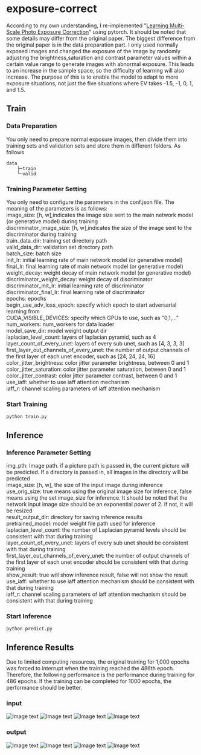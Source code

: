 # exposure-correct
According to my own understanding, I re-implemented "[Learning Multi-Scale Photo Exposure Correction](https://arxiv.org/pdf/2003.11596.pdf)" using pytorch. It should be noted that some details may differ from the original paper. The biggest difference from the original paper is in the data preparation part. I only used normally exposed images and changed the exposure of the image by randomly adjusting the brightness,saturation and contrast parameter values within a certain value range to generate images with abnormal exposure. This leads to an increase in the sample space, so the difficulty of learning will also increase. The purpose of this is to enable the model to adapt to more exposure situations, not just the five situations where EV takes -1.5, -1, 0, 1, and 1.5. 
## Train 
### Data Preparation
You only need to prepare normal exposure images, then divide them into training sets and validation sets and store them in different folders. As follows 
```
data
    ├─train
    └─valid
```
### Training Parameter Setting 
You only need to configure the parameters in the conf.json file. The meaning of the parameters is as follows:  
image_size: \[h, w\],indicates the image size sent to the main network model (or generative model) during training  
discriminator_image_size: \[h, w\],indicates the size of the image sent to the discriminator during training  
train_data_dir: training set directory path  
valid_data_dir: validation set directory path  
batch_size: batch size  
init_lr: initial learning rate of main network model (or generative model)  
final_lr: final learning rate of main network model (or generative model)  
weight_decay: weight decay of main network model (or generative model)  
discriminator_weight_decay: weight decay of discriminator  
discriminator_init_lr: initial learning rate of discriminator  
discriminator_final_lr: final learning rate of discriminator  
epochs: epochs  
begin_use_adv_loss_epoch: specify which epoch to start adversarial learning from  
CUDA_VISIBLE_DEVICES: specify which GPUs to use, such as "0,1,..."  
num_workers: num_workers for data loader  
model_save_dir: model weight output dir  
laplacian_level_count: layers of laplacian pyramid, such as 4  
layer_count_of_every_unet: layers of every sub unet, such as \[4, 3, 3, 3\]  
first_layer_out_channels_of_every_unet: the number of output channels of the first layer of each unet encoder, such as \[24, 24, 24, 16\]  
color_jitter_brightness: color jitter parameter brightness, between 0 and 1  
color_jitter_saturation: color jitter parameter saturation, between 0 and 1  
color_jitter_contrast: color jitter parameter contrast, between 0 and 1  
use_iaff: whether to use iaff attention mechanism  
iaff_r: channel scaling parameters of iaff attention mechanism
### Start Training 
```
python train.py
```
## Inference 
### Inference Parameter Setting 
img_pth: Image path. if a picture path is passed in, the current picture will be predicted. If a directory is passed in, all images in the directory will be predicted  
image_size: \[h, w\], the size of the input image during inference  
use_orig_size: true means using the original image size for inference, false means using the set image_size for inference. It should be noted that the network input image size should be an exponential power of 2. If not, it will be resized  
result_output_dir: directory for saving inference results  
pretrained_model: model weight file path used for inference  
laplacian_level_count: the number of Laplacian pyramid levels should be consistent with that during training  
layer_count_of_every_unet: layers of every sub unet should be consistent with that during training  
first_layer_out_channels_of_every_unet: the number of output channels of the first layer of each unet encoder should be consistent with that during training  
show_result: true will show inference result, false will not show the result  
use_iaff: whether to use iaff attention mechanism should be consistent with that during training  
iaff_r: channel scaling parameters of iaff attention mechanism should be consistent with that during training  
### Start Inference 
```
python predict.py
```
## Inference Results
Due to limited computing resources, the original training for 1,000 epochs was forced to interrupt when the training reached the 486th epoch. Therefore, the following performance is the performance during training for 486 epochs. If the training can be completed for 1000 epochs, the performance should be better. 
### input
![Image text](https://github.com/1991yuyang/exposure-correct/blob/main/test/a0024-_DSC8932_0.JPG)
![Image text](https://github.com/1991yuyang/exposure-correct/blob/main/test/a0145-DSC_0009-1_P1.5.JPG)
![Image text](https://github.com/1991yuyang/exposure-correct/blob/main/test/a0113-IMG_1129_N1.5.JPG)
![Image text](https://github.com/1991yuyang/exposure-correct/blob/main/test/a0125-kme_314_N1.5.JPG)
### output
![Image text](https://github.com/1991yuyang/exposure-correct/blob/main/results/a0024-_DSC8932_0.png)
![Image text](https://github.com/1991yuyang/exposure-correct/blob/main/results/a0145-DSC_0009-1_P1.5.png)
![Image text](https://github.com/1991yuyang/exposure-correct/blob/main/results/a0113-IMG_1129_N1.5.png)
![Image text](https://github.com/1991yuyang/exposure-correct/blob/main/results/a0125-kme_314_N1.5.png)
